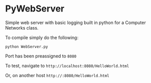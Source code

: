 # PyWebServer
Simple web server with basic logging built in python for a Computer Networks class.

To compile simply do the following: 
  <pre><code>python WebServer.py</code></pre>
  
Port has been preassigned to <code>8080</code>

To test, navigate to <code>http://localhost:8080/HelloWorld.html</code>

Or, on another host <code>http://<your public IP>:8080/HelloWorld.html</code>
